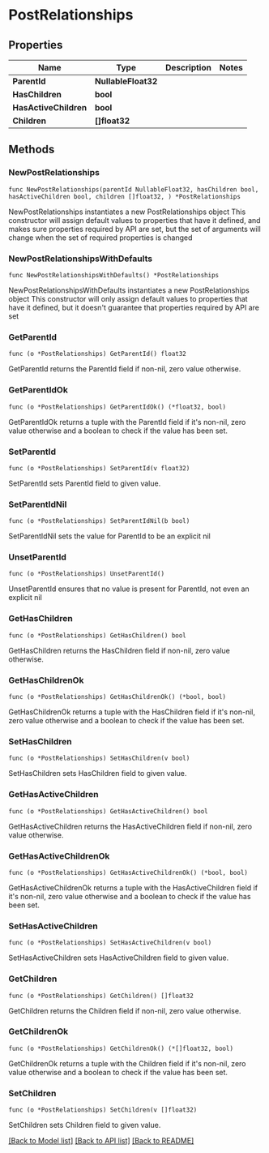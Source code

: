 # PostRelationships

## Properties

Name | Type | Description | Notes
------------ | ------------- | ------------- | -------------
**ParentId** | **NullableFloat32** |  | 
**HasChildren** | **bool** |  | 
**HasActiveChildren** | **bool** |  | 
**Children** | **[]float32** |  | 

## Methods

### NewPostRelationships

`func NewPostRelationships(parentId NullableFloat32, hasChildren bool, hasActiveChildren bool, children []float32, ) *PostRelationships`

NewPostRelationships instantiates a new PostRelationships object
This constructor will assign default values to properties that have it defined,
and makes sure properties required by API are set, but the set of arguments
will change when the set of required properties is changed

### NewPostRelationshipsWithDefaults

`func NewPostRelationshipsWithDefaults() *PostRelationships`

NewPostRelationshipsWithDefaults instantiates a new PostRelationships object
This constructor will only assign default values to properties that have it defined,
but it doesn't guarantee that properties required by API are set

### GetParentId

`func (o *PostRelationships) GetParentId() float32`

GetParentId returns the ParentId field if non-nil, zero value otherwise.

### GetParentIdOk

`func (o *PostRelationships) GetParentIdOk() (*float32, bool)`

GetParentIdOk returns a tuple with the ParentId field if it's non-nil, zero value otherwise
and a boolean to check if the value has been set.

### SetParentId

`func (o *PostRelationships) SetParentId(v float32)`

SetParentId sets ParentId field to given value.


### SetParentIdNil

`func (o *PostRelationships) SetParentIdNil(b bool)`

 SetParentIdNil sets the value for ParentId to be an explicit nil

### UnsetParentId
`func (o *PostRelationships) UnsetParentId()`

UnsetParentId ensures that no value is present for ParentId, not even an explicit nil
### GetHasChildren

`func (o *PostRelationships) GetHasChildren() bool`

GetHasChildren returns the HasChildren field if non-nil, zero value otherwise.

### GetHasChildrenOk

`func (o *PostRelationships) GetHasChildrenOk() (*bool, bool)`

GetHasChildrenOk returns a tuple with the HasChildren field if it's non-nil, zero value otherwise
and a boolean to check if the value has been set.

### SetHasChildren

`func (o *PostRelationships) SetHasChildren(v bool)`

SetHasChildren sets HasChildren field to given value.


### GetHasActiveChildren

`func (o *PostRelationships) GetHasActiveChildren() bool`

GetHasActiveChildren returns the HasActiveChildren field if non-nil, zero value otherwise.

### GetHasActiveChildrenOk

`func (o *PostRelationships) GetHasActiveChildrenOk() (*bool, bool)`

GetHasActiveChildrenOk returns a tuple with the HasActiveChildren field if it's non-nil, zero value otherwise
and a boolean to check if the value has been set.

### SetHasActiveChildren

`func (o *PostRelationships) SetHasActiveChildren(v bool)`

SetHasActiveChildren sets HasActiveChildren field to given value.


### GetChildren

`func (o *PostRelationships) GetChildren() []float32`

GetChildren returns the Children field if non-nil, zero value otherwise.

### GetChildrenOk

`func (o *PostRelationships) GetChildrenOk() (*[]float32, bool)`

GetChildrenOk returns a tuple with the Children field if it's non-nil, zero value otherwise
and a boolean to check if the value has been set.

### SetChildren

`func (o *PostRelationships) SetChildren(v []float32)`

SetChildren sets Children field to given value.



[[Back to Model list]](../README.md#documentation-for-models) [[Back to API list]](../README.md#documentation-for-api-endpoints) [[Back to README]](../README.md)


